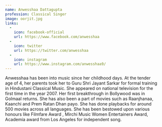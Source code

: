 ```yaml
---
name: Anwesshaa Dattagupta
profession: Classical Singer
image: oorjit.jpg
links:
  -
    icon: facebook-official
    url: https://www.facebook.com/anwesshaa
  -
    icon: twitter
    url: https://twitter.com/anwesshaa
  -
    icon: instagram
    url: https://www.instagram.com/anwesshaa9/
---
```

Anwesshaa has been into music since her childhood days. At the tender age of 4, her parents took her to Guru Shri Jayant Sarkar for formal training in Hindustani Classical Music. She appeared on national television for the first time in the year 2007. Her first breakthrough in Bollywood was in Golmaal returns. She has also been a part of movies such as Raanjhanaa, Kaanchi and Prem Ratan Dhan payo. She has done playbacks for around 500 movies across all languages. She has been bestowed upon various honours like Filmfare Award , Mirchi Music Women Entertainers Award, Academia award from Los Angeles for independent song.
